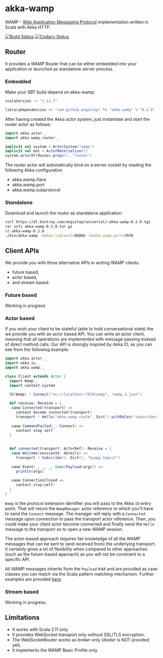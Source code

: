 # akka-wamp
WAMP - [Web Application Messaging Protocol](http://wamp-proto.org/) implementation written in Scala with Akka HTTP.

[![Build Status][travis-image]][travis-url] [![Codacy Status][codacy-image]][codacy-url]


## Router
It provides a WAMP Router that can be either embedded into your application or launched as standalone server process.

### Embedded
Make your SBT build depend on akka-wamp:
```scala
scalaVersion := "2.11.7"

libraryDependencies += "com.github.angiolep" %% "akka-wamp" % "0.2.0"
```

After having created the Akka actor system, just instantiate and start the router actor as follows:
```scala
import akka.actor._
import akka.wamp.router._

implicit val system = ActorSystem("wamp")
implicit val mat = ActorMaterializer()
system.actorOf(Router.props(), "router")
```
The router actor will automatically bind on a server socket by reading the following Akka configuration

 - akka.wamp.iface
 - akka.wamp.port
 - akka.wamp.subprotocol


### Standalone
Download and launch the router as standalone application:

```bash
curl https://dl.bintray.com/angiolep/universal/:akka-wamp-0.2.0.tgz
tar xvfz akka-wamp-0.2.0.tar.gz
cd akka-wamp-0.2.0
./bin/akka-wamp -Dakka.loglevel=DEBUG -Dakka.wamp.port=7070
```

 
## Client APIs
We provide you with three alternative APIs in writing WAMP clients:

 * future based,
 * actor based,
 * and stream based.


### Future based
Working in progress


### Actor based
If you wish your client to be stateful (able to hold conversational state) the we provide you with an actor based API. You can write an actor client, meaning that all operations are implemented with message passing instead of direct method calls. Our API is strongly inspired by Akka IO, as you can see from the following example:

```scala
import akka.actor._
import akka.io._
import akka.wamp._

class Client extends Actor {
  import Wamp._
  import context.system

  IO(Wamp) ! Connect("ws://localhost:7070/wamp", "wamp.2.json")
  
  def receive: Receive = {
   case Connected(transport) =>
     context become connected(transport)
     transport ! Hello("akka.wamp.realm", Dict().withRoles("subscriber"))
     
   case CommandFailed(_: Connect) =>
     context stop self
  }
  
  
  def connected(transport: ActorRef): Receive = {
   case Welcome(sessionId, details) =>
     transport ! Subscribe(1, Dict(), "myapp.topic1")
     
   case Event(_, _, _, Some(Payload(args)) =>
     println(args)
  
   case ConnectionClosed => 
     context.stop(self)
  }
}
```

``Wamp`` is the protocol extension identifier you will pass to the Akka ``IO`` entry point. That will return the ``WampManager`` actor reference to which you'll have to send the ``Connect`` message. The manager will reply with a ``Connected`` message upon connection to pass the transport actor reference. Then, you could make your client actor become connected and finally send the ``Hello`` message to the transport so to open a new WAMP session.

The actor-based approach requires fair knowledge of all the WAMP messages that can be sent to (and received from) the underlying transport. It certainly gives a lot of flexibility when compared to other approaches (such as the future-based approach) as you will not be constraint to a specific API. 

All WAMP messages inherits from the ``Payload`` trait and are provided as case classes you can match via the Scala pattern matching mechanism. Further examples are provided [here](https://github.com/angiolep/akka-wamp/tree/master/examples/main/scala/akka/wamp/client/actor).



### Stream based
Working in progress.


## Limitations

 * It works with Scala 2.11 only.
 * It provides WebSocket transport only without SSL/TLS encryption.  
 * The WebSocketRouter works as _broker_ only (_dealer_ is NOT provided yet).
 * It implements the WAMP Basic Profile only.
 


[travis-image]: https://travis-ci.org/angiolep/akka-wamp.svg?branch=master
[travis-url]: https://travis-ci.org/angiolep/akka-wamp

[codacy-image]: https://api.codacy.com/project/badge/grade/f66d939188b944bbbfacde051a015ca1
[codacy-url]: https://www.codacy.com/app/paolo-angioletti/akka-wamp
